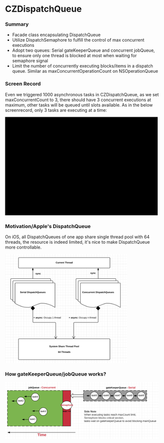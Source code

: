 # CZDispatchQueue
 

### Summary
* Facade class encapsulating DispatchQueue
* Utilize DispatchSemaphore to fulfill the control of max concurrent executions
* Adopt two queues: Serial gateKeeperQueue and concurrent jobQueue, to ensure only one thread is blocked at most when waiting for semaphore signal
* Limit the number of concurrently executing blocks/items in a dispatch queue. Similar as maxConcurrentOperationCount on NSOperationQueue

### Screen Record 
Even we triggered 1000 asynchronous tasks in CZDispatchQueue, as we set maxConcurrentCount to 3, there should have 3 concurrent executions at maximum, other tasks will be queued until slots available. As in the below screenrecord, only 3 tasks are executing at a time:

<img src="./Diagrams/CZDispatchQueueDemo.gif" width="500">

### Motivation/Apple's DispatchQueue
On iOS, all DispatchQueues of one app share single thread pool with 64 threads, the resource is indeed limited, it's nice to make DispatchQueue more controllable.

<img src="./Diagrams/DispatchQueue.png" width="400">

### How gateKeeperQueue/jobQueue works?
<img src="./Diagrams/DispatchQueue-limitMax-Semaphore.png" width="650">

